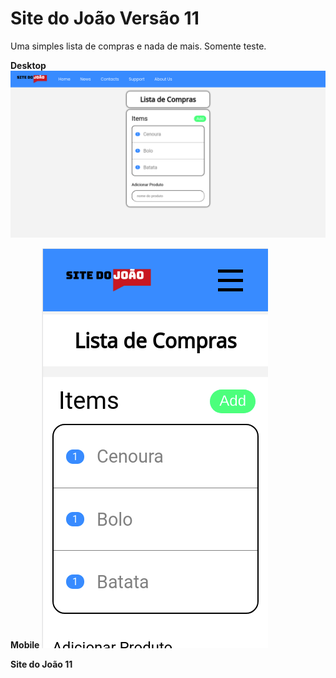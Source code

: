 # Site do João Versão 11

Uma simples lista de compras e nada de mais.
Somente teste.

**Desktop**
<img src="desktop.png">

**Mobile**
<img src="mobile.png">

**Site do João 11**
